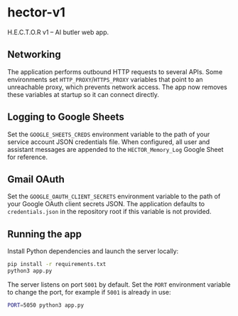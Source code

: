 # hector-v1
H.E.C.T.O.R v1 – AI butler web app.

## Networking

The application performs outbound HTTP requests to several APIs. Some
environments set `HTTP_PROXY`/`HTTPS_PROXY` variables that point to an
unreachable proxy, which prevents network access. The app now removes these
variables at startup so it can connect directly.

## Logging to Google Sheets

Set the `GOOGLE_SHEETS_CREDS` environment variable to the path of your
service account JSON credentials file. When configured, all user and assistant
messages are appended to the `HECTOR_Memory_Log` Google Sheet for reference.

## Gmail OAuth

Set the `GOOGLE_OAUTH_CLIENT_SECRETS` environment variable to the path of your
Google OAuth client secrets JSON. The application defaults to `credentials.json`
in the repository root if this variable is not provided.

## Running the app

Install Python dependencies and launch the server locally:

```bash
pip install -r requirements.txt
python3 app.py
```

The server listens on port `5001` by default. Set the `PORT` environment
variable to change the port, for example if `5001` is already in use:

```bash
PORT=5050 python3 app.py
```
